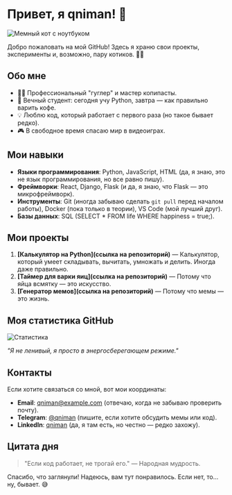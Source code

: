 # Привет, я qniman! 🚀

![Мемный кот с ноутбуком](https://media.giphy.com/media/JIX9t2j0ZTN9S/giphy.gif)

Добро пожаловать на мой GitHub! Здесь я храню свои проекты, эксперименты и, возможно, пару котиков. 🐱‍💻

## Обо мне

- 🧑‍💻 Профессиональный "гуглер" и мастер копипасты.
- 🌱 Вечный студент: сегодня учу Python, завтра — как правильно варить кофе.
- 💡 Люблю код, который работает с первого раза (но такое бывает редко).
- 🎮 В свободное время спасаю мир в видеоиграх.

## Мои навыки

- **Языки программирования**: Python, JavaScript, HTML (да, я знаю, это не язык программирования, но все равно пишу).
- **Фреймворки**: React, Django, Flask (и да, я знаю, что Flask — это микрофреймворк).
- **Инструменты**: Git (иногда забываю сделать `git pull` перед началом работы), Docker (пока только в теории), VS Code (мой лучший друг).
- **Базы данных**: SQL (SELECT * FROM life WHERE happiness = true;).

## Мои проекты

1. **[Калькулятор на Python](ссылка на репозиторий)** — Калькулятор, который умеет складывать, вычитать, умножать и делить. Иногда даже правильно.
2. **[Таймер для варки яиц](ссылка на репозиторий)** — Потому что яйца всмятку — это искусство.
3. **[Генератор мемов](ссылка на репозиторий)** — Потому что мемы — это жизнь.

## Моя статистика GitHub

![Статистика](https://github-readme-stats.vercel.app/api?username=qniman&show_icons=true&theme=radical)

*"Я не ленивый, я просто в энергосберегающем режиме."*

## Контакты

Если хотите связаться со мной, вот мои координаты:

- **Email**: qniman@example.com (отвечаю, когда не забываю проверить почту).
- **Telegram**: [@qniman](https://t.me/qniman) (пишите, если хотите обсудить мемы или код).
- **LinkedIn**: [qniman](https://www.linkedin.com/in/qniman) (да, я там есть, но честно — редко захожу).

## Цитата дня

> "Если код работает, не трогай его." — Народная мудрость.

Спасибо, что заглянули! Надеюсь, вам тут понравилось. Если нет, то... ну, бывает. 😅
